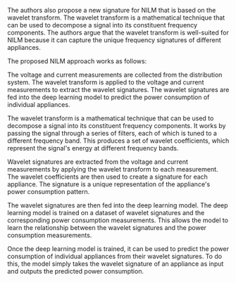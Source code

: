 The authors also propose a new signature for NILM that is based on the wavelet transform. The wavelet transform is a mathematical technique that can be used to decompose a signal into its constituent frequency components. The authors argue that the wavelet transform is well-suited for NILM because it can capture the unique frequency signatures of different appliances.

The proposed NILM approach works as follows:

The voltage and current measurements are collected from the distribution system.
The wavelet transform is applied to the voltage and current measurements to extract the wavelet signatures.
The wavelet signatures are fed into the deep learning model to predict the power consumption of individual appliances.

The wavelet transform is a mathematical technique that can be used to decompose a signal into its constituent frequency components. It works by passing the signal through a series of filters, each of which is tuned to a different frequency band. This produces a set of wavelet coefficients, which represent the signal's energy at different frequency bands.

Wavelet signatures are extracted from the voltage and current measurements by applying the wavelet transform to each measurement. The wavelet coefficients are then used to create a signature for each appliance. The signature is a unique representation of the appliance's power consumption pattern.

The wavelet signatures are then fed into the deep learning model. The deep learning model is trained on a dataset of wavelet signatures and the corresponding power consumption measurements. This allows the model to learn the relationship between the wavelet signatures and the power consumption measurements.

Once the deep learning model is trained, it can be used to predict the power consumption of individual appliances from their wavelet signatures. To do this, the model simply takes the wavelet signature of an appliance as input and outputs the predicted power consumption.
